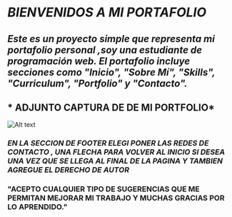 # *BIENVENIDOS A MI PORTAFOLIO*


## *Este es un proyecto simple que representa mi portafolio personal ,soy una estudiante de programación web. El portafolio incluye secciones como "Inicio", "Sobre Mí", "Skills", "Curriculum", "Portfolio" y "Contacto".*

## * ADJUNTO CAPTURA DE  DE MI PORTFOLIO*

![Alt text](imagen/image.png)


### *EN LA SECCION DE FOOTER ELEGI PONER LAS REDES DE CONTACTO , UNA FLECHA PARA VOLVER AL INICIO SI DESEA UNA VEZ QUE SE LLEGA AL FINAL DE LA PAGINA Y TAMBIEN AGREGUE EL DERECHO DE AUTOR*

### "ACEPTO CUALQUIER TIPO DE SUGERENCIAS QUE ME PERMITAN MEJORAR MI TRABAJO Y MUCHAS GRACIAS POR LO APRENDIDO."



 
